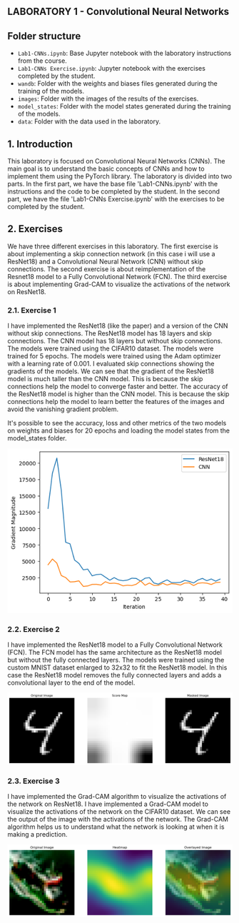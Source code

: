 ## LABORATORY 1 - Convolutional Neural Networks

## Folder structure

- `Lab1-CNNs.ipynb`: Base Jupyter notebook with the laboratory instructions from the course.
- `Lab1-CNNs Exercise.ipynb`: Jupyter notebook with the exercises completed by the student.
- `wandb`: Folder with the weights and biases files generated during the training of the models.
- `images`: Folder with the images of the results of the exercises.
- `model_states`: Folder with the model states generated during the training of the models.
- `data`: Folder with the data used in the laboratory.

## 1. Introduction

This laboratory is focused on Convolutional Neural Networks (CNNs). The main goal is to understand the basic concepts of CNNs and how to implement them using the PyTorch library. The laboratory is divided into two parts. In the first part, we have the base file 'Lab1-CNNs.ipynb' with the instructions and the code to be completed by the student. In the second part, we have the file 'Lab1-CNNs Exercise.ipynb' with the exercises to be completed by the student.

## 2. Exercises

We have three different exercises in this laboratory. The first exercise is about implementing a skip connection network (in this case i will use a ResNet18) and a Convolutional Neural Network (CNN) without skip connections. The second exercise is about reimplementation of the Resnet18 model to a Fully Convolutional Network (FCN). The third exercise is about implementing Grad-CAM to visualize the activations of the network on ResNet18.

### 2.1. Exercise 1

I have implemented the ResNet18 (like the paper) and a version of the CNN without skip connections. The ResNet18 model has 18 layers and skip connections. The CNN model has 18 layers but without skip connections. The models were trained using the CIFAR10 dataset. The models were trained for 5 epochs. The models were trained using the Adam optimizer with a learning rate of 0.001. I evaluated skip connections showing the gradients of the models.
We can see that the gradient of the ResNet18 model is much taller than the CNN model. This is because the skip connections help the model to converge faster and better. The accuracy of the ResNet18 model is higher than the CNN model. This is because the skip connections help the model to learn better the features of the images and avoid the vanishing gradient problem.

It's possible to see the accuracy, loss and other metrics of the two models on weights and biases for 20 epochs and loading the model states from the model_states folder.

![Results: Gradients magnitude of the models](images/result-exercise1.png)


### 2.2. Exercise 2

I have implemented the ResNet18 model to a Fully Convolutional Network (FCN). The FCN model has the same architecture as the ResNet18 model but without the fully connected layers. The models were trained using the custom MNIST dataset enlarged to 32x32 to fit the ResNet18 model. In this case the ResNet18 model removes the fully connected layers and adds a convolutional layer to the end of the model.

![Results: Resnet18FCN](images/result-exercise2.png)

### 2.3. Exercise 3

I have implemented the Grad-CAM algorithm to visualize the activations of the network on ResNet18. I have implemented a Grad-CAM model to visualize the activations of the network on the CIFAR10 dataset. We can see the output of the image with the activations of the network. The Grad-CAM algorithm helps us to understand what the network is looking at when it is making a prediction.

![Results: GradCamModel on Resnet18](images/result-exercise3.png)


